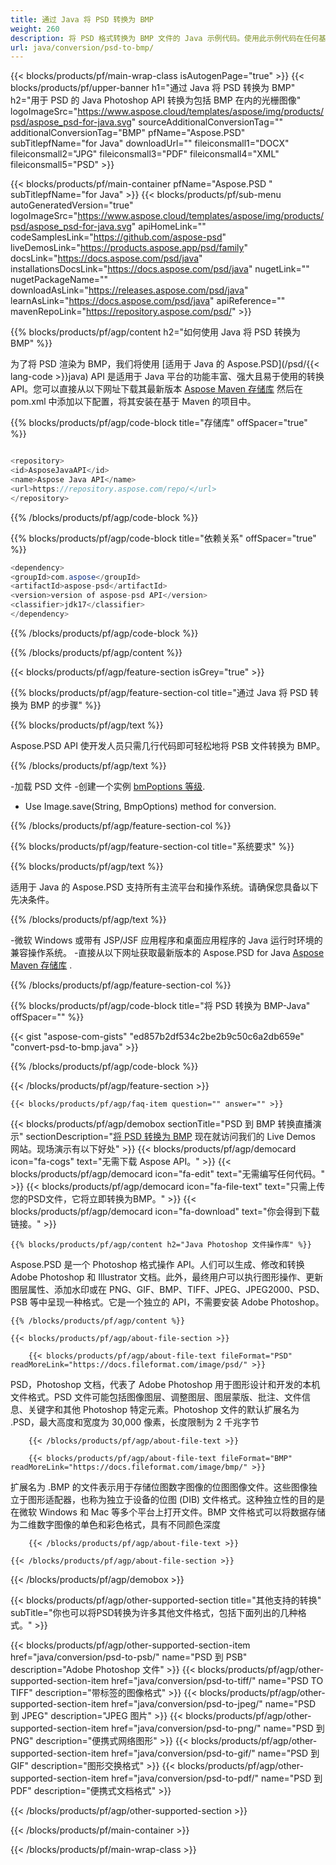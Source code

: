 ```yaml
---
title: 通过 Java 将 PSD 转换为 BMP
weight: 260
description: 将 PSD 格式转换为 BMP 文件的 Java 示例代码。使用此示例代码在任何基于 Web 或桌面 Java 的应用程序中将 PSD 转换为 BMP。
url: java/conversion/psd-to-bmp/
---
```


{{< blocks/products/pf/main-wrap-class isAutogenPage="true" >}}
{{< blocks/products/pf/upper-banner h1="通过 Java 将 PSD 转换为 BMP" h2="用于 PSD 的 Java Photoshop API 转换为包括 BMP 在内的光栅图像" logoImageSrc="https://www.aspose.cloud/templates/aspose/img/products/psd/aspose_psd-for-java.svg" sourceAdditionalConversionTag="" additionalConversionTag="BMP" pfName="Aspose.PSD" subTitlepfName="for Java" downloadUrl="" fileiconsmall1="DOCX" fileiconsmall2="JPG" fileiconsmall3="PDF" fileiconsmall4="XML" fileiconsmall5="PSD" >}}

{{< blocks/products/pf/main-container pfName="Aspose.PSD " subTitlepfName="for Java" >}}
{{< blocks/products/pf/sub-menu autoGeneratedVersion="true" logoImageSrc="https://www.aspose.cloud/templates/aspose/img/products/psd/aspose_psd-for-java.svg" apiHomeLink="" codeSamplesLink="https://github.com/aspose-psd" liveDemosLink="https://products.aspose.app/psd/family" docsLink="https://docs.aspose.com/psd/java" installationsDocsLink="https://docs.aspose.com/psd/java" nugetLink="" nugetPackageName="" downloadAsLink="https://releases.aspose.com/psd/java" learnAsLink="https://docs.aspose.com/psd/java" apiReference="" mavenRepoLink="https://repository.aspose.com/psd/" >}}

{{% blocks/products/pf/agp/content h2="如何使用 Java 将 PSD 转换为 BMP" %}}

 为了将 PSD 渲染为 BMP，我们将使用
 [适用于 Java 的 Aspose.PSD](/psd/{{< lang-code >}}java) 
 API 是适用于 Java 平台的功能丰富、强大且易于使用的转换 API。您可以直接从以下网址下载其最新版本
 [Aspose Maven 存储库](https://repository.aspose.com/psd/) 
 然后在 pom.xml 中添加以下配置，将其安装在基于 Maven 的项目中。

{{% blocks/products/pf/agp/code-block title="存储库" offSpacer="true" %}}

```cs

<repository>
<id>AsposeJavaAPI</id>
<name>Aspose Java API</name>
<url>https://repository.aspose.com/repo/</url>
</repository>

```

{{% /blocks/products/pf/agp/code-block %}}

{{% blocks/products/pf/agp/code-block title="依赖关系" offSpacer="true" %}}

```cs
<dependency>
<groupId>com.aspose</groupId>
<artifactId>aspose-psd</artifactId>
<version>version of aspose-psd API</version>
<classifier>jdk17</classifier>
</dependency>

```

{{% /blocks/products/pf/agp/code-block %}}

{{% /blocks/products/pf/agp/content %}}

{{< blocks/products/pf/agp/feature-section isGrey="true" >}}

{{% blocks/products/pf/agp/feature-section-col title="通过 Java 将 PSD 转换为 BMP 的步骤" %}}

{{% blocks/products/pf/agp/text %}}

 Aspose.PSD API 使开发人员只需几行代码即可轻松地将 PSB 文件转换为 BMP。

{{% /blocks/products/pf/agp/text %}}

-加载 PSD 文件
-创建一个实例 [bmPoptions 等级](https://apireference.aspose.com/psd/java/com.aspose.psd.imageoptions/BmpOptions).
- Use Image.save(String, BmpOptions) method for conversion.

{{% /blocks/products/pf/agp/feature-section-col %}}

{{% blocks/products/pf/agp/feature-section-col title="系统要求" %}}

{{% blocks/products/pf/agp/text %}}

 适用于 Java 的 Aspose.PSD 支持所有主流平台和操作系统。请确保您具备以下先决条件。

{{% /blocks/products/pf/agp/text %}}

-微软 Windows 或带有 JSP/JSF 应用程序和桌面应用程序的 Java 运行时环境的兼容操作系统。
-直接从以下网址获取最新版本的 Aspose.PSD for Java
 [Aspose Maven 存储库](https://repository.aspose.com/psd/)  .

{{% /blocks/products/pf/agp/feature-section-col %}}

{{% blocks/products/pf/agp/code-block title="将 PSD 转换为 BMP-Java" offSpacer="" %}}

{{< gist "aspose-com-gists" "ed857b2df534c2be2b9c50c6a2db659e" "convert-psd-to-bmp.java" >}}

{{% /blocks/products/pf/agp/code-block %}}

{{< /blocks/products/pf/agp/feature-section >}}

    {{< blocks/products/pf/agp/faq-item question="" answer="" >}}
 

<!-- aboutfile Starts -->

{{< blocks/products/pf/agp/demobox sectionTitle="PSD 到 BMP 转换直播演示" sectionDescription="[将 PSD 转换为 BMP](https://products.aspose.app/psd/conversion/psd-to-bmp) 现在就访问我们的 Live Demos 网站。现场演示有以下好处" >}}
        {{< blocks/products/pf/agp/democard icon="fa-cogs" text="无需下载 Aspose API。" >}}
        {{< blocks/products/pf/agp/democard icon="fa-edit" text="无需编写任何代码。" >}}
        {{< blocks/products/pf/agp/democard icon="fa-file-text" text="只需上传您的PSD文件，它将立即转换为BMP。" >}}
        {{< blocks/products/pf/agp/democard icon="fa-download" text="你会得到下载链接。" >}}

    {{% blocks/products/pf/agp/content h2="Java Photoshop 文件操作库" %}}

 Aspose.PSD 是一个 Photoshop 格式操作 API。人们可以生成、修改和转换 Adobe Photoshop 和 Illustrator 文档。此外，最终用户可以执行图形操作、更新图层属性、添加水印或在 PNG、GIF、BMP、TIFF、JPEG、JPEG2000、PSD、PSB 等中呈现一种格式。它是一个独立的 API，不需要安装 Adobe Photoshop。 



    {{% /blocks/products/pf/agp/content %}}

    {{< blocks/products/pf/agp/about-file-section >}}

        {{< blocks/products/pf/agp/about-file-text fileFormat="PSD" readMoreLink="https://docs.fileformat.com/image/psd/" >}}

PSD，Photoshop 文档，代表了 Adobe Photoshop 用于图形设计和开发的本机文件格式。PSD 文件可能包括图像图层、调整图层、图层蒙版、批注、文件信息、关键字和其他 Photoshop 特定元素。Photoshop 文件的默认扩展名为 .PSD，最大高度和宽度为 30,000 像素，长度限制为 2 千兆字节


        {{< /blocks/products/pf/agp/about-file-text >}}

        {{< blocks/products/pf/agp/about-file-text fileFormat="BMP" readMoreLink="https://docs.fileformat.com/image/bmp/" >}}

扩展名为 .BMP 的文件表示用于存储位图数字图像的位图图像文件。这些图像独立于图形适配器，也称为独立于设备的位图 (DIB) 文件格式。这种独立性的目的是在微软 Windows 和 Mac 等多个平台上打开文件。BMP 文件格式可以将数据存储为二维数字图像的单色和彩色格式，具有不同颜色深度


        {{< /blocks/products/pf/agp/about-file-text >}}

    {{< /blocks/products/pf/agp/about-file-section >}}

{{< /blocks/products/pf/agp/demobox >}}

<!-- aboutfile Ends -->

{{< blocks/products/pf/agp/other-supported-section title="其他支持的转换" subTitle="你也可以将PSD转换为许多其他文件格式，包括下面列出的几种格式。" >}}

{{< blocks/products/pf/agp/other-supported-section-item href="java/conversion/psd-to-psb/" name="PSD 到 PSB" description="Adobe Photoshop 文件" >}}
{{< blocks/products/pf/agp/other-supported-section-item href="java/conversion/psd-to-tiff/" name="PSD TO TIFF" description="带标签的图像格式" >}}
{{< blocks/products/pf/agp/other-supported-section-item href="java/conversion/psd-to-jpeg/" name="PSD 到 JPEG" description="JPEG 图片" >}}
{{< blocks/products/pf/agp/other-supported-section-item href="java/conversion/psd-to-png/" name="PSD 到 PNG" description="便携式网络图形" >}}
{{< blocks/products/pf/agp/other-supported-section-item href="java/conversion/psd-to-gif/" name="PSD 到 GIF" description="图形交换格式" >}}
{{< blocks/products/pf/agp/other-supported-section-item href="java/conversion/psd-to-pdf/" name="PSD 到 PDF" description="便携式文档格式" >}}

{{< /blocks/products/pf/agp/other-supported-section >}}

{{< /blocks/products/pf/main-container >}}
    
{{< /blocks/products/pf/main-wrap-class >}}

